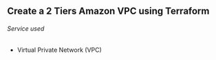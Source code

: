 ## Create a 2 Tiers Amazon VPC using Terraform

<h6>Service used</h6>

* Virtual Private Network (VPC)